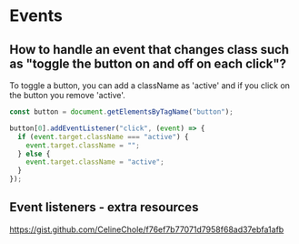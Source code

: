 # Events

## How to handle an event that changes class such as "toggle the button on and off on each click"?

To toggle a button, you can add a className as 'active' and if you click on the button you remove 'active'.

```js
const button = document.getElementsByTagName("button");

button[0].addEventListener("click", (event) => {
  if (event.target.className === "active") {
    event.target.className = "";
  } else {
    event.target.className = "active";
  }
});
```

## Event listeners - extra resources

https://gist.github.com/CelineChole/f76ef7b77071d7958f68ad37ebfa1afb
